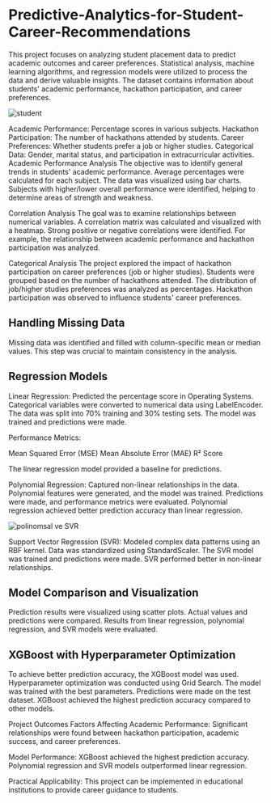 # Predictive-Analytics-for-Student-Career-Recommendations

This project focuses on analyzing student placement data to predict academic outcomes and career preferences. Statistical analysis, machine learning algorithms, and regression models were utilized to process the data and derive valuable insights. The dataset contains information about students' academic performance, hackathon participation, and career preferences.


![student](https://github.com/user-attachments/assets/484ad7fa-32ee-4fc7-80c2-e47ad4eabf8f)


Academic Performance: Percentage scores in various subjects.
Hackathon Participation: The number of hackathons attended by students.
Career Preferences: Whether students prefer a job or higher studies.
Categorical Data: Gender, marital status, and participation in extracurricular activities.
Academic Performance Analysis
The objective was to identify general trends in students' academic performance. Average percentages were calculated for each subject. The data was visualized using bar charts. Subjects with higher/lower overall performance were identified, helping to determine areas of strength and weakness.

Correlation Analysis
The goal was to examine relationships between numerical variables. A correlation matrix was calculated and visualized with a heatmap. Strong positive or negative correlations were identified. For example, the relationship between academic performance and hackathon participation was analyzed.

Categorical Analysis
The project explored the impact of hackathon participation on career preferences (job or higher studies). Students were grouped based on the number of hackathons attended. The distribution of job/higher studies preferences was analyzed as percentages. Hackathon participation was observed to influence students' career preferences.

## Handling Missing Data

Missing data was identified and filled with column-specific mean or median values. This step was crucial to maintain consistency in the analysis.

## Regression Models

Linear Regression: Predicted the percentage score in Operating Systems. Categorical variables were converted to numerical data using LabelEncoder. The data was split into 70% training and 30% testing sets. The model was trained and predictions were made.

Performance Metrics:

Mean Squared Error (MSE)
Mean Absolute Error (MAE)
R² Score

The linear regression model provided a baseline for predictions.

Polynomial Regression: Captured non-linear relationships in the data. Polynomial features were generated, and the model was trained. Predictions were made, and performance metrics were evaluated. Polynomial regression achieved better prediction accuracy than linear regression.

![polinomsal ve SVR](https://github.com/user-attachments/assets/439437a8-673a-4f67-9bbe-77249921b4dc)


Support Vector Regression (SVR): Modeled complex data patterns using an RBF kernel. Data was standardized using StandardScaler. The SVR model was trained and predictions were made. SVR performed better in non-linear relationships.

## Model Comparison and Visualization

Prediction results were visualized using scatter plots. Actual values and predictions were compared. Results from linear regression, polynomial regression, and SVR models were evaluated.

## XGBoost with Hyperparameter Optimization

To achieve better prediction accuracy, the XGBoost model was used. Hyperparameter optimization was conducted using Grid Search. The model was trained with the best parameters. Predictions were made on the test dataset. XGBoost achieved the highest prediction accuracy compared to other models.

Project Outcomes
Factors Affecting Academic Performance: Significant relationships were found between hackathon participation, academic success, and career preferences.

Model Performance: XGBoost achieved the highest prediction accuracy. Polynomial regression and SVR models outperformed linear regression.

Practical Applicability: This project can be implemented in educational institutions to provide career guidance to students.
